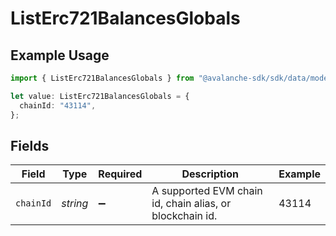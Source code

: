 # ListErc721BalancesGlobals

## Example Usage

```typescript
import { ListErc721BalancesGlobals } from "@avalanche-sdk/sdk/data/models/operations";

let value: ListErc721BalancesGlobals = {
  chainId: "43114",
};
```

## Fields

| Field                                                    | Type                                                     | Required                                                 | Description                                              | Example                                                  |
| -------------------------------------------------------- | -------------------------------------------------------- | -------------------------------------------------------- | -------------------------------------------------------- | -------------------------------------------------------- |
| `chainId`                                                | *string*                                                 | :heavy_minus_sign:                                       | A supported EVM chain id, chain alias, or blockchain id. | 43114                                                    |